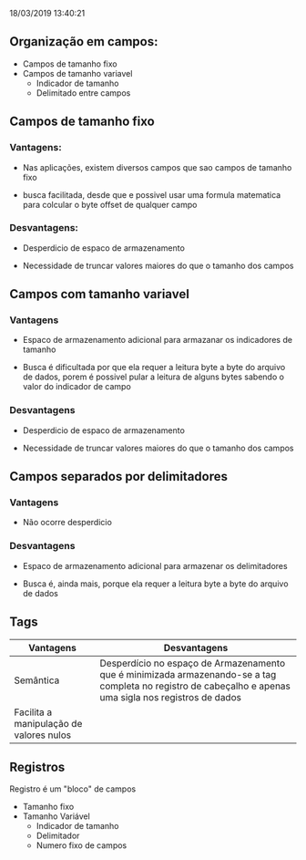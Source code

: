18/03/2019 13:40:21 

## Organização em campos: 

* Campos de tamanho fixo
* Campos de tamanho variavel 	
	* Indicador de tamanho
	* Delimitado entre campos



## Campos de tamanho fixo

### Vantagens:


* Nas aplicações, existem diversos campos que sao campos
de tamanho fixo

* busca facilitada, desde que e possivel usar uma formula matematica para
colcular o byte offset de qualquer campo



### Desvantagens:


* Desperdicio de espaco de armazenamento

* Necessidade de truncar valores maiores do que o tamanho dos campos


## Campos com tamanho variavel 

### Vantagens


* Espaco de armazenamento adicional para armazanar os indicadores de tamanho

* Busca é dificultada por que ela requer a leitura  byte a byte do arquivo de dados, porem é possivel pular a leitura de alguns bytes sabendo o valor do indicador de campo


### Desvantagens


* Desperdicio de espaco de armazenamento

* Necessidade de truncar valores maiores do que o tamanho dos campos

## Campos separados por delimitadores


### Vantagens
* Não ocorre desperdicio

### Desvantagens

* Espaco de armazenamento adicional para armazenar os delimitadores 

* Busca é, ainda mais, porque ela requer a leitura byte a byte do arquivo de dados

## Tags

|Vantagens|Desvantagens  |
|--|--|
|Semântica  |Desperdício no espaço de Armazenamento que é minimizada armazenando-se a tag completa no registro de cabeçalho e apenas uma sigla nos registros de dados|
|Facilita a manipulação de valores nulos|

## Registros

Registro é um "bloco" de campos

* Tamanho fixo
* Tamanho Variável
	* Indicador de tamanho
	* Delimitador
	*  Numero fixo de campos



<!--stackedit_data:
eyJoaXN0b3J5IjpbLTI3MjY1Nzk2NywxODAzOTczNTg3XX0=
-->